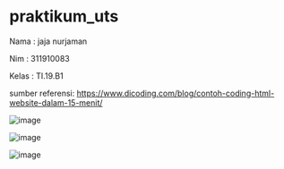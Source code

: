 # praktikum_uts

Nama  : jaja nurjaman

Nim   : 311910083

Kelas : TI.19.B1

sumber referensi:
https://www.dicoding.com/blog/contoh-coding-html-website-dalam-15-menit/


![image](https://user-images.githubusercontent.com/81528179/116807306-a516ae00-ab5c-11eb-8b1c-832f653b926e.png)


![image](https://user-images.githubusercontent.com/81528179/116806868-0a1cd480-ab5a-11eb-8dff-b709807cadcd.png)


![image](https://user-images.githubusercontent.com/81528179/116806822-b6aa8680-ab59-11eb-8159-69bc77f6a4ff.png)

